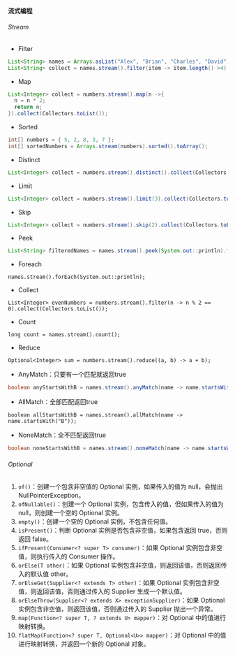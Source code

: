 #### 流式编程

###### Stream

- Filter

```java
List<String> names = Arrays.asList("Alex", "Brian", "Charles", "David");
List<String> collect = names.stream().filter(item -> item.length() >4).collect(Collectors.toList());
```

- Map

```java
List<Integer> collect = numbers.stream().map(n ->{
  n = n * 2;
  return n;
}).collect(Collectors.toList());
```

- Sorted

```java
int[] numbers = { 5, 2, 8, 3, 7 };
int[] sortedNumbers = Arrays.stream(numbers).sorted().toArray();
```

- Distinct

```java
List<Integer> collect = numbers.stream().distinct().collect(Collectors.toList());
```

- Limit

```java
List<Integer> collect = numbers.stream().limit(3).collect(Collectors.toList());
```

- Skip

```java
List<Integer> collect = numbers.stream().skip(2).collect(Collectors.toList());
```

- Peek

```java
List<String> filteredNames = names.stream().peek(System.out::println).filter(name -> name.startsWith("C")).peek(name -> System.out.println("Filtered value: " + name)).collect(Collectors.toList());
```

- Foreach

```
names.stream().forEach(System.out::println);
```

- Collect

```
List<Integer> evenNumbers = numbers.stream().filter(n -> n % 2 == 0).collect(Collectors.toList());
```

- Count

```
long count = names.stream().count();
```

- Reduce

```
Optional<Integer> sum = numbers.stream().reduce((a, b) -> a + b);
```

- AnyMatch：只要有一个匹配就返回true

```java
boolean anyStartsWithB = names.stream().anyMatch(name -> name.startsWith("B"));
```

- AllMatch：全部匹配返回true

```
boolean allStartsWithB = names.stream().allMatch(name -> name.startsWith("B"));
```

- NoneMatch：全不匹配返回true

```java
boolean noneStartsWithB = names.stream().noneMatch(name -> name.startsWith("E"));
```

###### Optional

1. `of()`：创建一个包含非空值的 Optional 实例，如果传入的值为 null，会抛出 NullPointerException。
2. `ofNullable()`：创建一个 Optional 实例，包含传入的值，但如果传入的值为 null，则创建一个空的 Optional 实例。
3. `empty()`：创建一个空的 Optional 实例，不包含任何值。
4. `isPresent()`：判断 Optional 实例是否包含非空值，如果包含返回 true，否则返回 false。
5. `ifPresent(Consumer<? super T> consumer)`：如果 Optional 实例包含非空值，则执行传入的 Consumer 操作。
6. `orElse(T other)`：如果 Optional 实例包含非空值，则返回该值，否则返回传入的默认值 other。
7. `orElseGet(Supplier<? extends T> other)`：如果 Optional 实例包含非空值，则返回该值，否则通过传入的 Supplier 生成一个默认值。
8. `orElseThrow(Supplier<? extends X> exceptionSupplier)`：如果 Optional 实例包含非空值，则返回该值，否则通过传入的 Supplier 抛出一个异常。
9. `map(Function<? super T, ? extends U> mapper)`：对 Optional 中的值进行映射转换。
10. `flatMap(Function<? super T, Optional<U>> mapper)`：对 Optional 中的值进行映射转换，并返回一个新的 Optional 对象。
